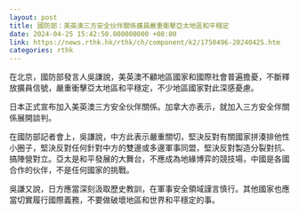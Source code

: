 ```yaml
---
layout: post
title: 國防部：美英澳三方安全伙伴關係擴員嚴重衝擊亞太地區和平穩定
date: 2024-04-25 15:42:50.000000000 +08:00
link: https://news.rthk.hk/rthk/ch/component/k2/1750496-20240425.htm
categories: rthk
---
```


在北京，國防部發言人吳謙說，美英澳不顧地區國家和國際社會普遍擔憂，不斷釋放擴員信號，嚴重衝擊亞太地區和平穩定，不少地區國家對此深感憂慮。

日本正式宣布加入美英澳三方安全伙伴關係。加拿大亦表示，就加入三方安全伴關係展開談判。

在國防部記者會上，吳謙說，中方此表示嚴重關切，堅決反對有關國家拼湊排他性小圈子，堅決反對任何針對中方的雙邊或多邊軍事同盟，堅決反對製造分裂對抗、搞陣營對立。亞太是和平發展的大舞台，不應成為地緣博弈的競技場，中國是各國合作的伙伴，不是任何國家的挑戰。

吳謙又說，日方應當深刻汲取歷史教訓，在軍事安全領域謹言慎行。其他國家也應當切實履行國際義務，不要做破壞地區和世界和平穩定的事。
